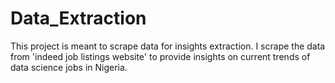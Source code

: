 # Data_Extraction
This project is meant to scrape data for insights extraction. I scrape the data from 'indeed job listings website' to provide insights on current trends of data science jobs in Nigeria.
